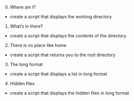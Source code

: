 0. Where am I?
- create a script that displays the working directory
1. What’s in there?
- create a script that displays the contents of the directory
2. There is no place like home
- create a script that returns you to the root directory
3. The long format
- create a script that displays a list in long format
4. Hidden files
- create a script that displays the hidden files in long format
